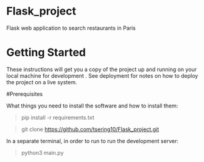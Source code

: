 # Flask_project
 Flask web application to search restaurants in Paris
 
# Getting Started

These instructions will get you a copy of the project up and running on your local machine for development . See deployment for notes on how to deploy the project on a live system.

#Prerequisites

What things you need to install the software and how to install them:

> pip install -r requirements.txt 


> git clone https://github.com/tsering10/Flask_project.git



In a separate terminal, in order to run to run the development server: 

> python3 main.py



